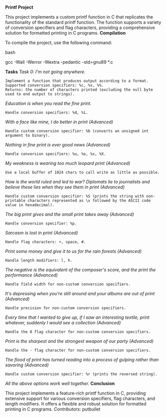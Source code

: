 **Printf Project**

This project implements a custom printf function in C that replicates the functionality of the standard printf function. The function supports a variety of conversion specifiers and flag characters, providing a comprehensive solution for formatted printing in C programs.
**Compilation**

To compile the project, use the following command:

bash

gcc -Wall -Werror -Wextra -pedantic -std=gnu89 *.c

**Tasks**
_Task 0: I'm not going anywhere._

    Implement a function that produces output according to a format.
    Supported conversion specifiers: %c, %s, %%.
    Returns: the number of characters printed (excluding the null byte used to end output to strings).

_Education is when you read the fine print._

    Handle conversion specifiers: %d, %i.

_With a face like mine, I do better in print (Advanced)_

    Handle custom conversion specifier: %b (converts an unsigned int argument to binary).

_Nothing in fine print is ever good news (Advanced)_

    Handle conversion specifiers: %u, %o, %x, %X.

_My weakness is wearing too much leopard print (Advanced)_

    Use a local buffer of 1024 chars to call write as little as possible.

_How is the world ruled and led to war? Diplomats lie to journalists and believe these lies when they see them in print (Advanced)_

    Handle custom conversion specifier: %S (prints the string with non-printable characters represented as \x followed by the ASCII code value in hexadecimal).

_The big print gives and the small print takes away (Advanced)_

    Handle conversion specifier: %p.

_Sarcasm is lost in print (Advanced)_

    Handle flag characters: +, space, #.

_Print some money and give it to us for the rain forests (Advanced)_

    Handle length modifiers: l, h.

_The negative is the equivalent of the composer's score, and the print the performance (Advanced)_

    Handle field width for non-custom conversion specifiers.

_It's depressing when you're still around and your albums are out of print (Advanced)_

    Handle precision for non-custom conversion specifiers.

_Every time that I wanted to give up, if I saw an interesting textile, print whatever, suddenly I would see a collection (Advanced)_

    Handle the 0 flag character for non-custom conversion specifiers.

_Print is the sharpest and the strongest weapon of our party (Advanced)_

    Handle the - flag character for non-custom conversion specifiers.

_The flood of print has turned reading into a process of gulping rather than savoring (Advanced)_

    Handle custom conversion specifier: %r (prints the reversed string).

_All the above options work well together._
**Conclusion**

This project implements a feature-rich printf function in C, providing extensive support for various conversion specifiers, flag characters, and length modifiers. It offers a flexible and robust solution for formatted printing in C programs.
*Contributors:*
putbullet
